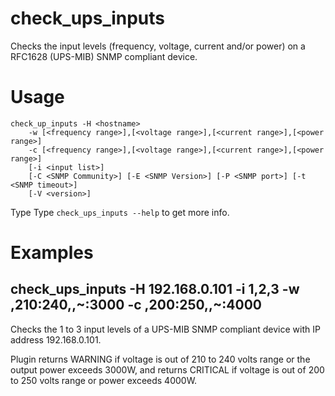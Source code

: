 # check_ups_inputs

Checks the input levels (frequency, voltage, current and/or power) on a RFC1628 (UPS-MIB) SNMP compliant device.

# Usage

    check_up_inputs -H <hostname>
        -w [<frequency range>],[<voltage range>],[<current range>],[<power range>]
        -c [<frequency range>],[<voltage range>],[<current range>],[<power range>]
        [-i <input list>]
        [-C <SNMP Community>] [-E <SNMP Version>] [-P <SNMP port>] [-t <SNMP timeout>]
        [-V <version>]

Type Type `check_ups_inputs --help` to get more info.

# Examples

## check_ups_inputs -H 192.168.0.101 -i 1,2,3 -w ,210:240,,\~:3000 -c ,200:250,,\~:4000

Checks the 1 to 3 input levels of a UPS-MIB SNMP compliant device with IP address 192.168.0.101.

Plugin returns WARNING if voltage is out of  210 to 240 volts range or the output power exceeds 3000W, and returns CRITICAL if voltage is out of 200 to 250 volts range or power exceeds 4000W.
